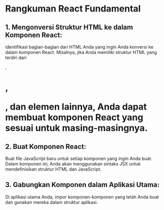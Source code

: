 # Rangkuman React Fundamental

## 1. Mengonversi Struktur HTML ke dalam Komponen React:
identifikasi bagian-bagian dari HTML Anda yang ingin Anda konversi ke dalam komponen React. Misalnya, jika Anda memiliki struktur HTML yang terdiri dari <div>, <h1>, <p>, dan elemen lainnya, Anda dapat membuat komponen React yang sesuai untuk masing-masingnya.

## 2. Buat Komponen React:
Buat file JavaScript baru untuk setiap komponen yang ingin Anda buat. Dalam komponen ini, Anda akan menggunakan sintaks JSX untuk mendefinisikan struktur HTML dan JavaScript.

## 3. Gabungkan Komponen dalam Aplikasi Utama:
Di aplikasi utama Anda, impor komponen-komponen yang telah Anda buat dan gunakan mereka dalam struktur aplikasi.
